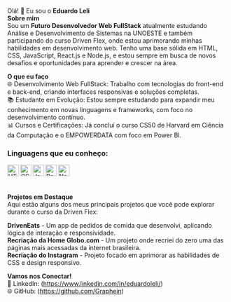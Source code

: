 Olá! 👋 Eu sou o **Eduardo Leli**  
**Sobre mim**  
Sou um **Futuro Desenvolvedor Web FullStack** atualmente estudando Análise e Desenvolvimento de Sistemas na UNOESTE e também participando do curso Driven Flex, onde estou aprimorando minhas habilidades em desenvolvimento web. Tenho uma base sólida em HTML, CSS, JavaScript, React.js e Node.js, e estou sempre em busca de novos desafios e oportunidades para aprender e crescer na área.  

**O que eu faço**  
🌐 Desenvolvimento Web FullStack: Trabalho com tecnologias do front-end e back-end, criando interfaces responsivas e soluções completas.  
📚 Estudante em Evolução: Estou sempre estudando para expandir meu conhecimento em novas linguagens e frameworks, com foco no desenvolvimento contínuo.  
📊 Cursos e Certificações: Já concluí o curso CS50 de Harvard em Ciência da Computação e o EMPOWERDATA com foco em Power BI.  

### Linguagens que eu conheço:

<p align="left">
  <img align="left" alt="HTML5" width="26px" src="https://cdn.jsdelivr.net/gh/devicons/devicon/icons/html5/html5-original.svg" style="max-width: 100%;">
  <img align="left" alt="CSS3" width="26px" src="https://cdn.jsdelivr.net/gh/devicons/devicon/icons/css3/css3-original.svg" style="max-width: 100%;">
  <img align="left" alt="JavaScript" width="26px" src="https://cdn.jsdelivr.net/gh/devicons/devicon/icons/javascript/javascript-original.svg" style="max-width: 100%;">
  <img align="left" alt="React" width="26px" src="https://cdn.jsdelivr.net/gh/devicons/devicon/icons/react/react-original.svg" style="max-width: 100%;">
  <img align="left" alt="Node.js" width="26px" src="https://cdn.jsdelivr.net/gh/devicons/devicon/icons/nodejs/nodejs-original.svg" style="max-width: 100%;">
</p><br>
<br>
<br>

**Projetos em Destaque**  
Aqui estão alguns dos meus principais projetos que você pode explorar durante o curso da Driven Flex:

**DrivenEats** - Um app de pedidos de comida que desenvolvi, aplicando lógica de interação e responsividade.  
**Recriação da Home Globo.com** - Um projeto onde recriei do zero uma das páginas mais acessadas da internet brasileira.  
**Recriação do Instagram** - Projeto focado em aprimorar as habilidades de CSS e design responsivo.  

**Vamos nos Conectar!**  
💼 LinkedIn: (https://www.linkedin.com/in/eduardoleli/)  
🌐 GitHub: (https://github.com/Graphein)  
